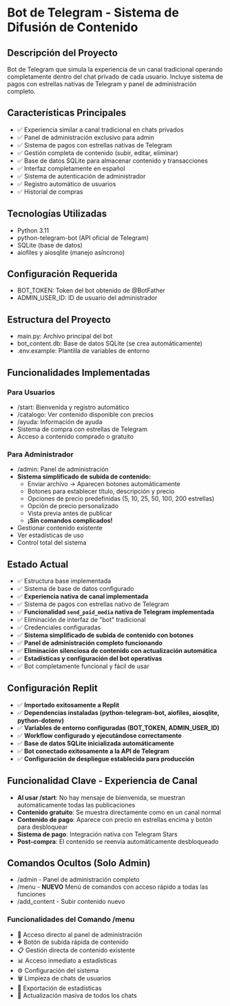 # Bot de Telegram - Sistema de Difusión de Contenido

## Descripción del Proyecto
Bot de Telegram que simula la experiencia de un canal tradicional operando completamente dentro del chat privado de cada usuario. Incluye sistema de pagos con estrellas nativas de Telegram y panel de administración completo.

## Características Principales
- ✅ Experiencia similar a canal tradicional en chats privados
- ✅ Panel de administración exclusivo para admin
- ✅ Sistema de pagos con estrellas nativas de Telegram
- ✅ Gestión completa de contenido (subir, editar, eliminar)
- ✅ Base de datos SQLite para almacenar contenido y transacciones
- ✅ Interfaz completamente en español
- ✅ Sistema de autenticación de administrador
- ✅ Registro automático de usuarios
- ✅ Historial de compras

## Tecnologías Utilizadas
- Python 3.11
- python-telegram-bot (API oficial de Telegram)
- SQLite (base de datos)
- aiofiles y aiosqlite (manejo asíncrono)

## Configuración Requerida
- BOT_TOKEN: Token del bot obtenido de @BotFather
- ADMIN_USER_ID: ID de usuario del administrador

## Estructura del Proyecto
- main.py: Archivo principal del bot
- bot_content.db: Base de datos SQLite (se crea automáticamente)
- .env.example: Plantilla de variables de entorno

## Funcionalidades Implementadas

### Para Usuarios
- /start: Bienvenida y registro automático
- /catalogo: Ver contenido disponible con precios
- /ayuda: Información de ayuda
- Sistema de compra con estrellas de Telegram
- Acceso a contenido comprado o gratuito

### Para Administrador
- /admin: Panel de administración
- **Sistema simplificado de subida de contenido:**
  - Enviar archivo → Aparecen botones automáticamente
  - Botones para establecer título, descripción y precio
  - Opciones de precio predefinidas (5, 10, 25, 50, 100, 200 estrellas)
  - Opción de precio personalizado
  - Vista previa antes de publicar
  - **¡Sin comandos complicados!**
- Gestionar contenido existente
- Ver estadísticas de uso
- Control total del sistema

## Estado Actual
- ✅ Estructura base implementada
- ✅ Sistema de base de datos configurado
- ✅ **Experiencia nativa de canal implementada**
- ✅ Sistema de pagos con estrellas nativo de Telegram
- ✅ **Funcionalidad `send_paid_media` nativa de Telegram implementada**
- ✅ Eliminación de interfaz de "bot" tradicional
- ✅ Credenciales configuradas
- ✅ **Sistema simplificado de subida de contenido con botones**
- ✅ **Panel de administración completo funcionando**
- ✅ **Eliminación silenciosa de contenido con actualización automática**
- ✅ **Estadísticas y configuración del bot operativas**
- ✅ Bot completamente funcional y fácil de usar

## Configuración Replit
- ✅ **Importado exitosamente a Replit**
- ✅ **Dependencias instaladas (python-telegram-bot, aiofiles, aiosqlite, python-dotenv)**
- ✅ **Variables de entorno configuradas (BOT_TOKEN, ADMIN_USER_ID)**
- ✅ **Workflow configurado y ejecutándose correctamente**
- ✅ **Base de datos SQLite inicializada automáticamente**
- ✅ **Bot conectado exitosamente a la API de Telegram**
- ✅ **Configuración de despliegue establecida para producción**

## Funcionalidad Clave - Experiencia de Canal
- **Al usar /start**: No hay mensaje de bienvenida, se muestran automáticamente todas las publicaciones
- **Contenido gratuito**: Se muestra directamente como en un canal normal
- **Contenido de pago**: Aparece con precio en estrellas encima y botón para desbloquear
- **Sistema de pago**: Integración nativa con Telegram Stars
- **Post-compra**: El contenido se reenvía automáticamente desbloqueado

## Comandos Ocultos (Solo Admin)
- /admin - Panel de administración completo
- /menu - **NUEVO** Menú de comandos con acceso rápido a todas las funciones
- /add_content - Subir contenido nuevo

### Funcionalidades del Comando /menu
- 🔧 Acceso directo al panel de administración
- ➕ Botón de subida rápida de contenido
- 📋 Gestión directa de contenido existente
- 📊 Acceso inmediato a estadísticas
- ⚙️ Configuración del sistema
- 🗑️ Limpieza de chats de usuarios
- 📄 Exportación de estadísticas
- 🔄 Actualización masiva de todos los chats